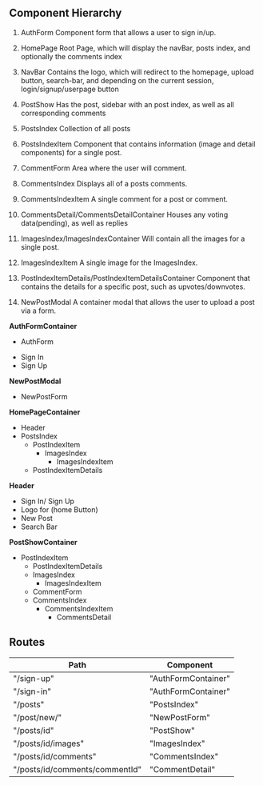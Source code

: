 ## Component Hierarchy

1) AuthForm
Component form that allows a user to sign in/up.

2) HomePage
  Root Page, which will display the navBar, posts index, and optionally the comments index

3) NavBar
  Contains the logo, which will redirect to the homepage, upload button, search-bar, and depending on the current session, login/signup/userpage button

4) PostShow
  Has the post, sidebar with an post index, as well as all corresponding comments

5) PostsIndex
  Collection of all posts

6) PostsIndexItem
  Component that contains information (image and detail components) for a single post.

7) CommentForm
  Area where the user will comment.

8) CommentsIndex
  Displays all of a posts comments.

9) CommentsIndexItem
  A single comment for a post or comment.

10) CommentsDetail/CommentsDetailContainer
  Houses any voting data(pending), as well as replies

11) ImagesIndex/ImagesIndexContainer
  Will contain all the images for a single post.

12) ImagesIndexItem
  A single image for the ImagesIndex.

13) PostIndexItemDetails/PostIndexItemDetailsContainer
  Component that contains the details for a specific post, such as upvotes/downvotes.

14) NewPostModal
  A container modal that allows the user to upload a post via a form.




**AuthFormContainer**
 - AuthForm
  * Sign In
  * Sign Up

**NewPostModal**
  * NewPostForm

**HomePageContainer**
  * Header
  * PostsIndex
    * PostIndexItem
      * ImagesIndex
        * ImagesIndexItem
    * PostIndexItemDetails

**Header**
  - Sign In/ Sign Up
  - Logo for (home Button)
  - New Post
  - Search Bar

**PostShowContainer**
  * PostIndexItem
    * PostIndexItemDetails
    * ImagesIndex
      * ImagesIndexItem
    * CommentForm
    * CommentsIndex
      * CommentsIndexItem
        * CommentsDetail


## Routes

|Path   | Component   |
|-------|-------------|
| "/sign-up" | "AuthFormContainer" |
| "/sign-in" | "AuthFormContainer" |
| "/posts" | "PostsIndex" |
| "/post/new/" | "NewPostForm" |
| "/posts/id" | "PostShow" |
| "/posts/id/images" | "ImagesIndex" |
| "/posts/id/comments" | "CommentsIndex" |
| "/posts/id/comments/commentId" | "CommentDetail" |
